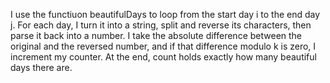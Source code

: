 I use the functiuon beautifulDays to loop from the start day i to the end day j. For each day, I turn it into a string, split and reverse its characters, then parse it back into a number. I take the absolute difference between the original and the reversed number, and if that difference modulo k is zero, I increment my counter. At the end, count holds exactly how many beautiful days there are.

